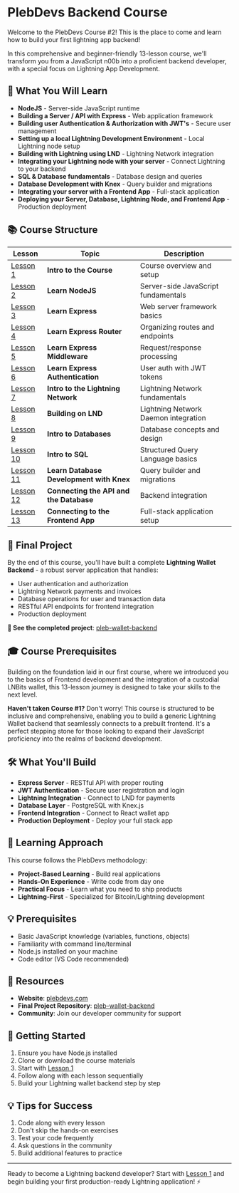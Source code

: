 # PlebDevs Backend Course

Welcome to the PlebDevs Course #2! This is the place to come and learn how to build your first lightning app backend!

In this comprehensive and beginner-friendly 13-lesson course, we'll transform you from a JavaScript n00b into a proficient backend developer, with a special focus on Lightning App Development.

## 🎯 What You Will Learn

- **NodeJS** - Server-side JavaScript runtime
- **Building a Server / API with Express** - Web application framework
- **Building user Authentication & Authorization with JWT's** - Secure user management
- **Setting up a local Lightning Development Environment** - Local Lightning node setup
- **Building with Lightning using LND** - Lightning Network integration
- **Integrating your Lightning node with your server** - Connect Lightning to your backend
- **SQL & Database fundamentals** - Database design and queries
- **Database Development with Knex** - Query builder and migrations
- **Integrating your server with a Frontend App** - Full-stack application
- **Deploying your Server, Database, Lightning Node, and Frontend App** - Production deployment

## 📚 Course Structure

| Lesson | Topic | Description |
|--------|-------|-------------|
| [Lesson 1](lesson-1.md) | **Intro to the Course** | Course overview and setup |
| [Lesson 2](lesson-2.md) | **Learn NodeJS** | Server-side JavaScript fundamentals |
| [Lesson 3](lesson-3.md) | **Learn Express** | Web server framework basics |
| [Lesson 4](lesson-4.md) | **Learn Express Router** | Organizing routes and endpoints |
| [Lesson 5](lesson-5.md) | **Learn Express Middleware** | Request/response processing |
| [Lesson 6](lesson-6.md) | **Learn Express Authentication** | User auth with JWT tokens |
| [Lesson 7](lesson-7.md) | **Intro to the Lightning Network** | Lightning Network fundamentals |
| [Lesson 8](lesson-8.md) | **Building on LND** | Lightning Network Daemon integration |
| [Lesson 9](lesson-9.md) | **Intro to Databases** | Database concepts and design |
| [Lesson 10](lesson-10.md) | **Intro to SQL** | Structured Query Language basics |
| [Lesson 11](lesson-11.md) | **Learn Database Development with Knex** | Query builder and migrations |
| [Lesson 12](lesson-12.md) | **Connecting the API and the Database** | Backend integration |
| [Lesson 13](lesson-13.md) | **Connecting to the Frontend App** | Full-stack application setup |

## 🚀 Final Project

By the end of this course, you'll have built a complete **Lightning Wallet Backend** - a robust server application that handles:

- User authentication and authorization
- Lightning Network payments and invoices
- Database operations for user and transaction data
- RESTful API endpoints for frontend integration
- Production deployment

**📱 See the completed project**: [pleb-wallet-backend](https://github.com/pleb-devs/pleb-wallet-backend)

## 🎓 Course Prerequisites

Building on the foundation laid in our first course, where we introduced you to the basics of Frontend development and the integration of a custodial LNBits wallet, this 13-lesson journey is designed to take your skills to the next level.

**Haven't taken Course #1?** Don't worry! This course is structured to be inclusive and comprehensive, enabling you to build a generic Lightning Wallet backend that seamlessly connects to a prebuilt frontend. It's a perfect stepping stone for those looking to expand their JavaScript proficiency into the realms of backend development.

## 🛠️ What You'll Build

- **Express Server** - RESTful API with proper routing
- **JWT Authentication** - Secure user registration and login
- **Lightning Integration** - Connect to LND for payments
- **Database Layer** - PostgreSQL with Knex.js
- **Frontend Integration** - Connect to React wallet app
- **Production Deployment** - Deploy your full stack app

## 🎯 Learning Approach

This course follows the PlebDevs methodology:
- **Project-Based Learning** - Build real applications
- **Hands-On Experience** - Write code from day one
- **Practical Focus** - Learn what you need to ship products
- **Lightning-First** - Specialized for Bitcoin/Lightning development

## 💡 Prerequisites

- Basic JavaScript knowledge (variables, functions, objects)
- Familiarity with command line/terminal
- Node.js installed on your machine
- Code editor (VS Code recommended)

## 🔗 Resources

- **Website**: [plebdevs.com](https://plebdevs.com)
- **Final Project Repository**: [pleb-wallet-backend](https://github.com/pleb-devs/pleb-wallet-backend)
- **Community**: Join our developer community for support

## 🚀 Getting Started

1. Ensure you have Node.js installed
2. Clone or download the course materials
3. Start with [Lesson 1](lesson-1.md)
4. Follow along with each lesson sequentially
5. Build your Lightning wallet backend step by step

## 💡 Tips for Success

1. Code along with every lesson
2. Don't skip the hands-on exercises
3. Test your code frequently
4. Ask questions in the community
5. Build additional features to practice

---

Ready to become a Lightning backend developer? Start with [Lesson 1](lesson-1.md) and begin building your first production-ready Lightning application! ⚡ 
